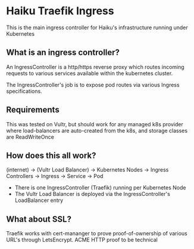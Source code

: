 # Haiku Traefik Ingress

This is the main ingress controller for Haiku's infrastructure running under Kubernetes

## What is an ingress controller?

An IngressController is a http/https reverse proxy which routes incoming requests to various
services available within the kubernetes cluster.

The IngressController's job is to expose pod routes via various Ingress specifications.

## Requirements

This was tested on Vultr, but should work for any managed k8s provider where load-balancers
are auto-created from the k8s, and storage classes are ReadWriteOnce

## How does this all work?

(internet) -> (Vultr Load Balancer) -> Kubernetes Nodes -> Ingress Controllers -> Ingress -> Service -> Pod

* There is one IngressController (Traefik) running per Kubernetes Node
* The Vultr Load Balancer is deployed via the IngressController's LoadBalancer entry

## What about SSL?

Traefik works with cert-mananger to prove proof-of-ownership of various URL's through LetsEncrypt.
ACME HTTP proof to be technical
